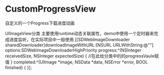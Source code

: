 # CustomProgressView
自定义的一个Progress下载进度动画

UIImageView分类 主要使用runtime动态关联属性，demo中使用一个定时器来完成进度监听，在实际项目中一般使用
[[SDWebImageDownloader sharedDownloader]downloadImageWithURL:[NSURL URLWithString:@""] options:SDWebImageDownloaderHighPriority progress:^(NSInteger receivedSize, NSInteger expectedSize) {
        //在此给分类中的的progressVaule赋值 
       } completed:^(UIImage *image, NSData *data, NSError *error, BOOL finished) {
  }];
    
    
